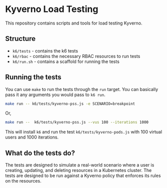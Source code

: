 # Kyverno Load Testing

This repository contains scripts and tools for load testing Kyverno.

## Structure

- `k6/tests` - contains the k6 tests
- `k6/rbac` - contains the necessary RBAC resources to run tests
- `k6/run.sh` - contains a scaffold for running the tests

## Running the tests

You can use `make` to run the tests through the `run` target. You can basically pass it any arguments you would pass to `k6 run`.

```bash
make run -- k6/tests/kyverno-pss.js -e SCENARIO=breakpoint
```

Or,

```bash
make run --  k6/tests/kyverno-pss.js --vus 100 --iterations 1000
```

This will install `k6` and run the test `k6/tests/kyverno-pods.js` with 100 virtual users and 1000 iterations.

## What do the tests do?

The tests are designed to simulate a real-world scenario where a user is creating, updating, and deleting resources in a Kubernetes cluster. The tests are designed to be run against a Kyverno policy that enforces its rules on the resources.

